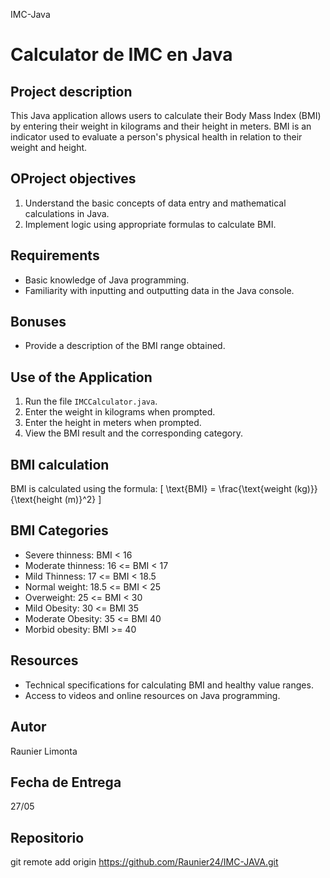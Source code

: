 IMC-Java
# Calculator de IMC en Java

## Project description
This Java application allows users to calculate their Body Mass Index (BMI) by entering their weight in kilograms and their height in meters. BMI is an indicator used to evaluate a person's physical health in relation to their weight and height.

## OProject objectives
1. Understand the basic concepts of data entry and mathematical calculations in Java.
2. Implement logic using appropriate formulas to calculate BMI.

## Requirements
- Basic knowledge of Java programming.
- Familiarity with inputting and outputting data in the Java console.

## Bonuses
- Provide a description of the BMI range obtained.

## Use of the Application
1. Run the file `IMCCalculator.java`.
2. Enter the weight in kilograms when prompted.
3. Enter the height in meters when prompted.
4. View the BMI result and the corresponding category.

## BMI calculation
BMI is calculated using the formula:
\[ \text{BMI} = \frac{\text{weight (kg)}}{\text{height (m)}^2} \]

## BMI Categories
- Severe thinness: BMI < 16
- Moderate thinness: 16 <= BMI < 17
- Mild Thinness: 17 <= BMI < 18.5
- Normal weight: 18.5 <= BMI < 25
- Overweight: 25 <= BMI < 30
- Mild Obesity: 30 <= BMI 35
- Moderate Obesity: 35 <= BMI 40
- Morbid obesity: BMI >= 40

## Resources
- Technical specifications for calculating BMI and healthy value ranges.
- Access to videos and online resources on Java programming.

## Autor
Raunier Limonta

## Fecha de Entrega
27/05

## Repositorio
git remote add origin https://github.com/Raunier24/IMC-JAVA.git

